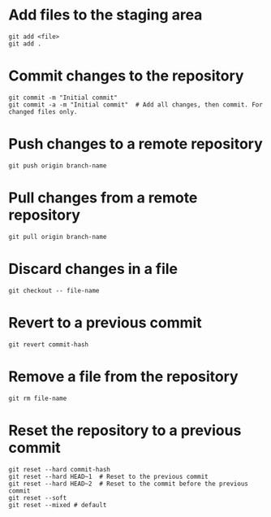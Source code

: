 # Add files to the staging area
```
git add <file>  
git add .
```
# Commit changes to the repository
```
git commit -m "Initial commit"
git commit -a -m "Initial commit"  # Add all changes, then commit. For changed files only.
```


# Push changes to a remote repository
```
git push origin branch-name
```

# Pull changes from a remote repository
```
git pull origin branch-name
```



# Discard changes in a file
```
git checkout -- file-name
```

# Revert to a previous commit
```
git revert commit-hash
```

# Remove a file from the repository
```
git rm file-name
```

# Reset the repository to a previous commit
```
git reset --hard commit-hash
git reset --hard HEAD~1  # Reset to the previous commit
git reset --hard HEAD~2  # Reset to the commit before the previous commit
git reset --soft
git reset --mixed # default
```
